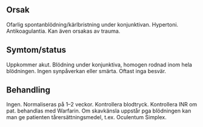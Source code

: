## Orsak

Ofarlig spontanblödning/kärlbristning under konjunktivan. Hypertoni. Antikoagulantia. Kan även orsakas av trauma.

## Symtom/status

Uppkommer akut. Blödning under konjunktiva, homogen rodnad inom hela blödningen. Ingen synpåverkan eller smärta. Oftast inga besvär.

## Behandling

Ingen. Normaliseras på 1–2 veckor. Kontrollera blodtryck. Kontrollera INR om pat. behandlas med Warfarin. Om skavkänsla uppstår pga blödningen kan man ge patienten tårersättningsmedel, t.ex. Oculentum Simplex.

